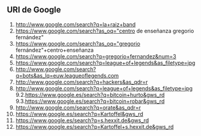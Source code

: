 ## URl de Google
1. http://www.google.com/search?q=la+raiz+band
2. https://www.google.com/search?as_oq="centro de enseñanza gregorio fernández"
3. https://www.google.com/search?as_oq="gregorio fernández"+centro+enseñanza
4. https://www.google.com/search?q=gregorio+fernandez&num=3
5. https://www.google.com/search?q=league+of+legends&as_filetype=jpg
6. http://www.google.com/search?q=bots&as_lq=euw.leagueoflegends.com
7. http://www.google.com/search?q=hackers&as_qdr=r
8. http://www.google.com/search?q=league+of+legends&as_filetype=jpg
9.2.https://www.google.es/search?q=bitcoin+hurto&gws_rd
9.3.https://www.google.es/search?q=bitcoin+robar&gws_rd
10. http://www.google.com/search?q=orate&as_qdr=r
11. https://www.google.es/search?q=Kartoffel&gws_rd
12. https://www.google.es/search?q=s.hexxit.de&gws_rd
13. https://www.google.es/search?q=Kartoffel+s.hexxit.de&gws_rd
